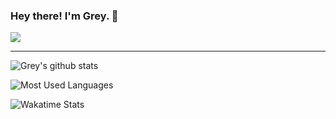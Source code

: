 ### Hey there! I'm Grey. 👋

![](https://komarev.com/ghpvc/?username=greyhere)

---

![Grey's github stats](https://github-readme-stats.vercel.app/api?username=greyhere&show_icons=true)

![Most Used Languages](https://github-readme-stats.vercel.app/api/top-langs/?username=greyhere&layout=compact&langs_count=10)

![Wakatime Stats](https://github-readme-stats.vercel.app/api/wakatime?username=greyhere&layout=compact)
